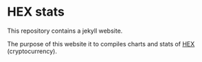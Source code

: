 # HEX stats

This repository contains a jekyll website.

The purpose of this website it to compiles charts and stats of [HEX](hex.com) (cryptocurrency).
